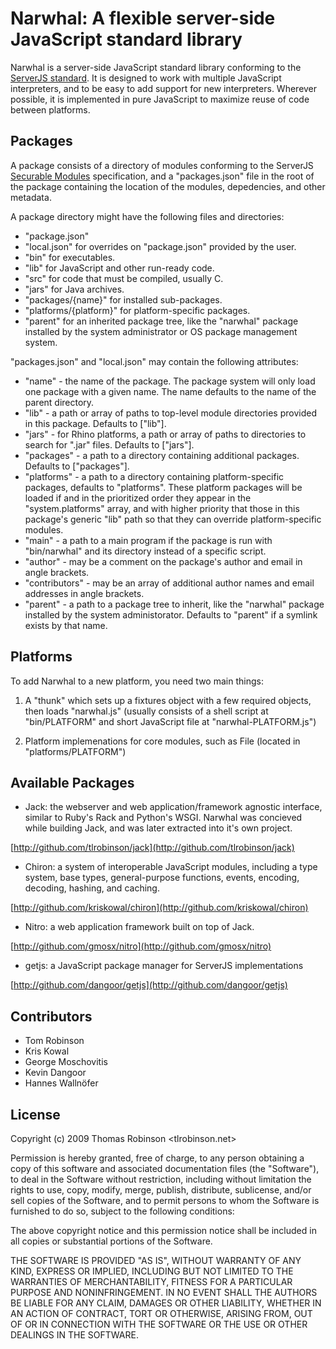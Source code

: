 Narwhal: A flexible server-side JavaScript standard library
===========================================================

Narwhal is a server-side JavaScript standard library conforming to the [ServerJS standard](https://wiki.mozilla.org/ServerJS). It is designed to work with multiple JavaScript interpreters, and to be easy to add support for new interpreters. Wherever possible, it is implemented in pure JavaScript to maximize reuse of code between platforms.


Packages
--------

A package consists of a directory of modules conforming to the ServerJS [Securable Modules](https://wiki.mozilla.org/ServerJS/Modules/SecurableModules) specification, and a "packages.json" file in the root of the package containing the location of the modules, depedencies, and other metadata.

A package directory might have the following files and directories:

* "package.json"
* "local.json" for overrides on "package.json" provided by the user.
* "bin" for executables.
* "lib" for JavaScript and other run-ready code.
* "src" for code that must be compiled, usually C.
* "jars" for Java archives.
* "packages/{name}" for installed sub-packages.
* "platforms/{platform}" for platform-specific packages.
* "parent" for an inherited package tree, like the "narwhal" package installed by the system administrator or OS package management system.

"packages.json" and "local.json" may contain the following attributes:

* "name" - the name of the package.  The package system will only load one package with a given name.  The name defaults to the name of the parent directory.
* "lib" - a path or array of paths to top-level module directories provided in this package.  Defaults to ["lib"].
* "jars" - for Rhino platforms, a path or array of paths to directories to search for ".jar" files.  Defaults to ["jars"].
* "packages" - a path to a directory containing additional packages.  Defaults to ["packages"].
* "platforms" - a path to a directory containing platform-specific packages, defaults to "platforms".  These platform packages will be loaded if and in the prioritized order they appear in the "system.platforms" array, and with higher priority that those in this package's generic "lib" path so that they can override platform-specific modules.
* "main" - a path to a main program if the package is run with "bin/narwhal" and its directory instead of a specific script.
* "author" - may be a comment on the package's author and email in angle brackets.
* "contributors" - may be an array of additional author names and email addresses in angle brackets.
* "parent" - a path to a package tree to inherit, like the "narwhal" package installed by the system administorator.  Defaults to "parent" if a symlink exists by that name.


Platforms
---------

To add Narwhal to a new platform, you need two main things:

1. A "thunk" which sets up a fixtures object with a few required objects, then loads "narwhal.js" (usually consists of a shell script at "bin/PLATFORM" and short JavaScript file at "narwhal-PLATFORM.js")

2. Platform implemenations for core modules, such as File (located in "platforms/PLATFORM")


Available Packages
------------------

* Jack: the webserver and web application/framework agnostic interface, similar to Ruby's Rack and Python's WSGI. Narwhal was concieved while building Jack, and was later extracted into it's own project.

[http://github.com/tlrobinson/jack](http://github.com/tlrobinson/jack)

* Chiron: a system of interoperable JavaScript modules, including a type system, base types, general-purpose functions, events, encoding, decoding, hashing, and caching.

[http://github.com/kriskowal/chiron](http://github.com/kriskowal/chiron)
  
* Nitro: a web application framework built on top of Jack.

[http://github.com/gmosx/nitro](http://github.com/gmosx/nitro)

* getjs: a JavaScript package manager for ServerJS implementations

[http://github.com/dangoor/getjs](http://github.com/dangoor/getjs)


Contributors
------------

* Tom Robinson
* Kris Kowal
* George Moschovitis
* Kevin Dangoor
* Hannes Wallnöfer


License
-------

Copyright (c) 2009 Thomas Robinson <tlrobinson.net>

Permission is hereby granted, free of charge, to any person obtaining a copy
of this software and associated documentation files (the "Software"), to
deal in the Software without restriction, including without limitation the
rights to use, copy, modify, merge, publish, distribute, sublicense, and/or
sell copies of the Software, and to permit persons to whom the Software is
furnished to do so, subject to the following conditions:

The above copyright notice and this permission notice shall be included in
all copies or substantial portions of the Software.

THE SOFTWARE IS PROVIDED "AS IS", WITHOUT WARRANTY OF ANY KIND, EXPRESS OR
IMPLIED, INCLUDING BUT NOT LIMITED TO THE WARRANTIES OF MERCHANTABILITY,
FITNESS FOR A PARTICULAR PURPOSE AND NONINFRINGEMENT. IN NO EVENT SHALL
THE AUTHORS BE LIABLE FOR ANY CLAIM, DAMAGES OR OTHER LIABILITY, WHETHER
IN AN ACTION OF CONTRACT, TORT OR OTHERWISE, ARISING FROM, OUT OF OR IN
CONNECTION WITH THE SOFTWARE OR THE USE OR OTHER DEALINGS IN THE SOFTWARE.
